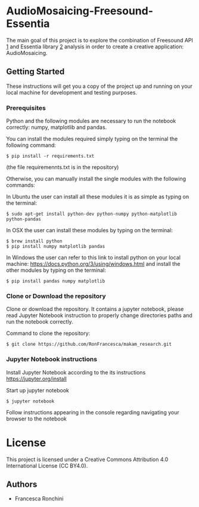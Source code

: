 # AudioMosaicing-Freesound-Essentia

The main goal of this project is to explore the combination of Freesound API [1]
and Essentia library [2] analysis in order to create a creative application: AudioMosaicing.

[1]: https://freesound.org/
[2]: https://essentia.upf.edu/


## Getting Started

These instructions will get you a copy of the project up and running on your local machine for development and testing purposes. 

### Prerequisites

Python and the following modules are necessary to run the notebook correctly: numpy, matplotlib and pandas. 

You can install the modules required simply typing on the terminal the following command: 

```
$ pip install -r requirements.txt
```
(the file requiremennts.txt is in the repository)

Otherwise, you can manually install the single modules with the following commands: 

In Ubuntu the user can install all these modules it is as simple as typing on the terminal:
```
$ sudo apt-get install python-dev python-numpy python-matplotlib python-pandas
```

In OSX the user can install these modules by typing on the terminal:

```
$ brew install python
$ pip install numpy matplotlib pandas
````

In Windows the user can refer to this link to install python on your local machine: https://docs.python.org/3/using/windows.html and install the other modules by typing on the terminal: 

```
$ pip install pandas numpy matplotlib 
```

### Clone or Download the repository 

Clone or download the repository. 
It contains a jupyter notebook, please read Jupyter Notebook instruction to properly change directories paths and run the notebook correctly.

Command to clone the repository:
```
$ git clone https://github.com/RonFrancesca/makam_research.git
```

### Jupyter Notebook instructions
Install Jupyter Notebook according to the its instructions https://jupyter.org/install

Start up jupyter notebook

```
$ jupyter notebook
```

Follow instructions appearing in the console regarding navigating your browser to the notebook


# License
This project is licensed under a Creative Commons Attribution 4.0 International License (CC BY4.0). 

## Authors 
- Francesca Ronchini


